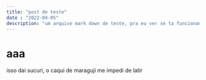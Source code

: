 ```yaml
---
title: "post de teste"
date : "2022-04-05"
description: "um arquivo mark down de teste, pra eu ver se ta funcionando oque eu quero que funcione"
---
```


# aaa

isso dai sucuri, o caqui de maraguji me impedi de latir 